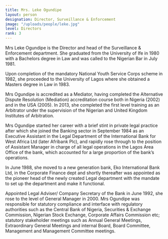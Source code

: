 ```yaml
---
title: Mrs. Leke Ogundipe
layout: person
designation: Director, Surveillance & Enforcement
image: "/uploads/people/leke.jpg"
level: Directors
rank: 3
---
```


Mrs Leke Ogundipe is the Director and head of the Surveillance & Enforcement department. She graduated from the University of Ife in 1980 with a Bachelors degree in Law and was called to the Nigerian Bar in July 1981.

Upon completion of the mandatory National Youth Service Corps scheme in 1982, she proceeded to the University of Lagos where she obtained a Masters degree in Law in 1983.

Mrs Ogundipe is accredited as a Mediator, having completed the Alternative Dispute Resolution (Mediation) accreditation course both in Nigeria (2002) and in the USA (2005). In 2013, she completed the first level training as an Arbitrator under the supervision of the Nigerian and United Kingdom Institutes of Arbitration.

Mrs Ogundipe started her career with a brief stint in private legal practice after which she joined the Banking sector in September 1984 as an Executive Assistant in the Legal Department of the International Bank for West Africa Ltd (later Afribank Plc), and rapidly rose through to the position of Assistant Manager in charge of all legal operations in the Lagos Area Office of the bank, which accounted for a large proportion of the bank’s operations.

In June 1988, she moved to a new generation bank, Eko International Bank Ltd, in the Corporate Finance dept and shortly thereafter was appointed as the pioneer head of the newly created Legal department with the mandate to set up the department and make it functional.

Appointed Legal Adviser/ Company Secretary of the Bank in June 1992, she rose to the level of General Manager in 2000. Mrs Ogundipe was responsible for statutory compliance and interface with regulatory authorities such as the Central Bank of Nigeria, Securities & Exchange Commission, Nigerian Stock Exchange, Corporate Affairs Commission etc; statutory stakeholder meetings such as Annual General Meetings, Extraordinary General Meetings and internal Board, Board Committee, Management and Management Committee meetings.